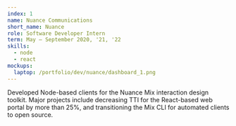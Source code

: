 ```yaml
---
index: 1
name: Nuance Communications
short_name: Nuance
role: Software Developer Intern
term: May – September 2020, '21, '22
skills:
  - node
  - react
mockups:
  laptop: /portfolio/dev/nuance/dashboard_1.png
---
```

Developed Node-based clients for the Nuance Mix interaction design toolkit. Major projects include decreasing TTI for the React-based web portal by more than 25%, and transitioning the Mix CLI for automated clients to open source.